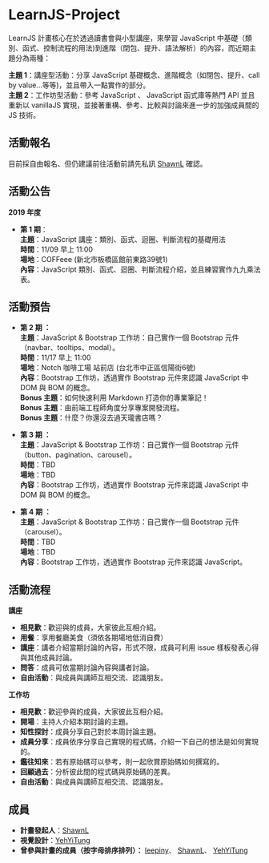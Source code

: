 # LearnJS-Project

LearnJS 計畫核心在於透過讀書會與小型講座，來學習 JavaScript 中基礎（類別、函式、控制流程的用法)到進階（閉包、提升、語法解析）的內容，而近期主題分為兩種：<br>

**主題 1**：講座型活動：分享 JavaScript 基礎概念、進階概念（如閉包、提升、call by value...等等)，並且帶入一點實作的部分。<br>
**主題 2**：工作坊型活動：參考 JavaScript 、 JavaScript 函式庫等熱門 API 並且重新以 vanillaJS 實現，並接著重構、參考、比較與討論來進一步的加強成員間的 JS 技術。<br>

## 活動報名

目前採自由報名、但仍建議前往活動前請先私訊 [ShawnL](https://www.facebook.com/profile.php?id=100004228181424) 確認。

## 活動公告

**2019 年度** <br>
- **第 1 期**：<br>
  **主題**：JavaScript 講座：類別、函式、迴圈、判斷流程的基礎用法 <br>
  **時間**：11/09 早上 11:00 <br>
  **場地**：COFFeee (新北市板橋區館前東路39號1) <br>
  **內容**：JavaScript 類別、函式、迴圈、判斷流程介紹，並且練習實作九九乘法表。 <br>
 
 ## 活動預告
 
- **第 2 期 ：**<br>
  **主題**：JavaScript & Bootstrap 工作坊：自己實作一個 Bootstrap 元件（navbar、tooltips、modal）。 <br>
  **時間**：11/17 早上 11:00<br>
  **場地**：Notch 咖啡工場 站前店 (台北市中正區信陽街6號) <br>
  **內容**：Bootstrap 工作坊，透過實作 Bootstrap 元件來認識 JavaScript 中 DOM 與 BOM 的概念。 <br>
  **Bonus 主題**：如何快速利用 Markdown 打造你的專業筆記！ <br>
  **Bonus 主題**：由前端工程師角度分享專案開發流程。 <br>
  **Bonus 主題**：什麼？你還沒去過天瓏書店嗎？ <br>

- **第 3 期 ：**<br>
  **主題**：JavaScript & Bootstrap 工作坊：自己實作一個 Bootstrap 元件（button、pagination、carousel）。 <br>
  **時間**：TBD <br>
  **場地**：TBD <br>
  **內容**：Bootstrap 工作坊，透過實作 Bootstrap 元件來認識 JavaScript 中 DOM 與 BOM 的概念。 <br>

- **第 4 期 ：**<br>
  **主題**：JavaScript & Bootstrap 工作坊：自己實作一個 Bootstrap 元件（carousel）。 <br>
  **時間**：TBD <br>
  **場地**：TBD <br>
  **內容**：Bootstrap 工作坊，透過實作 Bootstrap 元件來認識 JavaScript。 <br>

## 活動流程

**講座**
- **相見歡**：歡迎與的成員，大家彼此互相介紹。
- **用餐**：享用餐廳美食（須依各期場地低消自費）
- **講座**：講者介紹當期討論的內容，形式不限，成員可利用 issue 樣板發表心得與其他成員討論。
- **問答**：成員可依當期討論內容與講者討論。
- **自由活動**：與成員與講師互相交流、認識朋友。

**工作坊**
- **相見歡**：歡迎參與的成員，大家彼此互相介紹。
- **開場**：主持人介紹本期討論的主題。
- **知性探討**：成員分享自己對於本周討論主題。
- **成員分享**：成員依序分享自己實現的程式碼，介紹一下自己的想法是如何實現的。
- **鑑往知來**：若有原始碼可以參考，則一起欣賞原始碼如何撰寫的。
- **回顧過去**：分析彼此間的程式碼與原始碼的差異。
- **自由活動**：與成員與講師互相交流、認識朋友。

## 成員

- **計畫發起人**：[ShawnL](https://github.com/shawnlin0201)
- **視覺設計**：[YehYiTung](https://github.com/yehyitung)
- **曾參與計畫的成員（按字母排序排列）：**
[leepiny](https://github.com/leepiny)、
[ShawnL](https://github.com/shawnlin0201)、
[YehYiTung](https://github.com/yehyitung)

